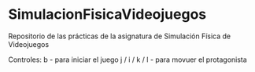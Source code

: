 # SimulacionFisicaVideojuegos
Repositorio de las prácticas de la asignatura de Simulación Física de Videojuegos

Controles:
b - para iniciar el juego
j / i / k / l - para movuer el protagonista